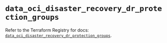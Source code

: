 # `data_oci_disaster_recovery_dr_protection_groups`

Refer to the Terraform Registry for docs: [`data_oci_disaster_recovery_dr_protection_groups`](https://registry.terraform.io/providers/oracle/oci/7.19.0/docs/data-sources/disaster_recovery_dr_protection_groups).
